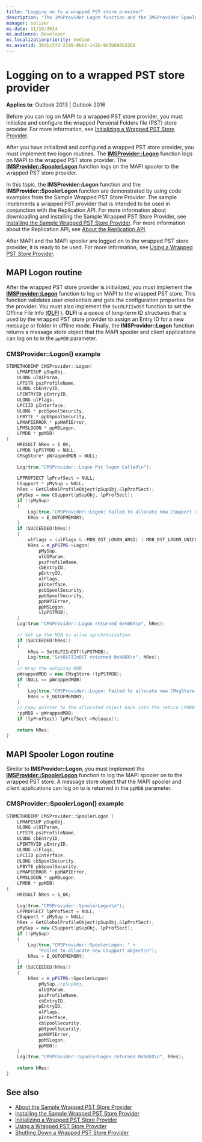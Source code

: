 ```yaml
---
title: "Logging on to a wrapped PST store provider"
description: "The IMSProvider Logon function and the IMSProvider SpoolerLogon function are demonstrated by using code examples from the Sample Wrapped PST Store Provider."
manager: soliver
ms.date: 11/16/2014
ms.audience: Developer
ms.localizationpriority: medium
ms.assetid: 364bc5fd-2199-0bb2-142b-9b3b686b2268
---
```


# Logging on to a wrapped PST store provider

**Applies to**: Outlook 2013 | Outlook 2016 
  
Before you can log on MAPI to a wrapped PST store provider, you must initialize and configure the wrapped Personal Folders file (PST) store provider. For more information, see [Initializing a Wrapped PST Store Provider](initializing-a-wrapped-pst-store-provider.md).
  
After you have initialized and configured a wrapped PST store provider, you must implement two logon routines. The **[IMSProvider::Logon](imsprovider-logon.md)** function logs on MAPI to the wrapped PST store provider. The **[IMSProvider::SpoolerLogon](imsprovider-spoolerlogon.md)** function logs on the MAPI spooler to the wrapped PST store provider. 
  
In this topic, the **IMSProvider::Logon** function and the **IMSProvider::SpoolerLogon** function are demonstrated by using code examples from the Sample Wrapped PST Store Provider. The sample implements a wrapped PST provider that is intended to be used in conjunction with the Replication API. For more information about downloading and installing the Sample Wrapped PST Store Provider, see [Installing the Sample Wrapped PST Store Provider](installing-the-sample-wrapped-pst-store-provider.md). For more information about the Replication API, see [About the Replication API](about-the-replication-api.md).
  
After MAPI and the MAPI spooler are logged on to the wrapped PST store provider, it is ready to be used. For more information, see [Using a Wrapped PST Store Provider](using-a-wrapped-pst-store-provider.md).
  
## MAPI Logon routine

After the wrapped PST store provider is initialized, you must implement the **[IMSProvider::Logon](imsprovider-logon.md)** function to log on MAPI to the wrapped PST store. This function validates user credentials and gets the configuration properties for the provider. You must also implement the `SetOLFIInOST` function to set the Offline File Info (**[OLFI](olfi.md)** ). **OLFI** is a queue of long-term ID structures that is used by the wrapped PST store provider to assign an Entry ID for a new message or folder in offline mode. Finally, the **IMSProvider::Logon** function returns a message store object that the MAPI spooler and client applications can log on to in the `ppMDB` parameter. 
  
### CMSProvider::Logon() example

```cpp
STDMETHODIMP CMSProvider::Logon( 
    LPMAPISUP pSupObj, 
    ULONG ulUIParam, 
    LPTSTR pszProfileName, 
    ULONG cbEntryID, 
    LPENTRYID pEntryID, 
    ULONG ulFlags, 
    LPCIID pInterface, 
    ULONG * pcbSpoolSecurity, 
    LPBYTE * ppbSpoolSecurity, 
    LPMAPIERROR * ppMAPIError, 
    LPMSLOGON * ppMSLogon, 
    LPMDB * ppMDB) 
{ 
    HRESULT hRes = S_OK; 
    LPMDB lpPSTMDB = NULL; 
    CMsgStore* pWrappedMDB = NULL; 
 
    Log(true,"CMSProvider::Logon Pst logon Called\n"); 
 
    LPPROFSECT lpProfSect = NULL; 
    CSupport * pMySup = NULL; 
    hRes = GetGlobalProfileObject(pSupObj,&lpProfSect); 
    pMySup = new CSupport(pSupObj, lpProfSect); 
    if (!pMySup) 
    { 
        Log(true,"CMSProvider::Logon: Failed to allocate new CSupport object\n"); 
        hRes = E_OUTOFMEMORY; 
    } 
    if (SUCCEEDED(hRes)) 
    { 
        ulFlags = (ulFlags & ~MDB_OST_LOGON_ANSI) | MDB_OST_LOGON_UNICODE; 
        hRes = m_pPSTMS->Logon( 
            pMySup, 
            ulUIParam,  
            pszProfileName,  
            cbEntryID, 
            pEntryID,  
            ulFlags,  
            pInterface,  
            pcbSpoolSecurity, 
            ppbSpoolSecurity,  
            ppMAPIError,  
            ppMSLogon,  
            &lpPSTMDB); 
    } 
    Log(true,"CMSProvider::Logon returned 0x%08X\n", hRes); 
 
    // Set up the MDB to allow synchronization 
    if (SUCCEEDED(hRes)) 
    { 
        hRes = SetOLFIInOST(lpPSTMDB); 
        Log(true,"SetOLFIInOST returned 0x%08X\n", hRes); 
    } 
    // Wrap the outgoing MDB 
    pWrappedMDB = new CMsgStore (lpPSTMDB); 
    if (NULL == pWrappedMDB) 
    { 
        Log(true,"CMSProvider::Logon: Failed to allocate new CMsgStore object\n"); 
        hRes = E_OUTOFMEMORY; 
    } 
    // Copy pointer to the allocated object back into the return LPMDB object pointer 
    *ppMDB = pWrappedMDB; 
    if (lpProfSect) lpProfSect->Release(); 
 
    return hRes; 
}
```

## MAPI Spooler Logon routine

Similar to **IMSProvider::Logon**, you must implement the **[IMSProvider::SpoolerLogon](imsprovider-spoolerlogon.md)** function to log the MAPI spooler on to the wrapped PST store. A message store object that the MAPI spooler and client applications can log on to is returned in the `ppMDB` parameter. 
  
### CMSProvider::SpoolerLogon() example

```cpp
STDMETHODIMP CMSProvider::SpoolerLogon ( 
    LPMAPISUP pSupObj, 
    ULONG ulUIParam, 
    LPTSTR pszProfileName, 
    ULONG cbEntryID, 
    LPENTRYID pEntryID, 
    ULONG ulFlags, 
    LPCIID pInterface, 
    ULONG cbSpoolSecurity, 
    LPBYTE pbSpoolSecurity, 
    LPMAPIERROR * ppMAPIError, 
    LPMSLOGON * ppMSLogon, 
    LPMDB * ppMDB) 
{ 
    HRESULT hRes = S_OK; 
     
    Log(true,"CMSProvider::SpoolerLogon\n"); 
    LPPROFSECT lpProfSect = NULL; 
    CSupport * pMySup = NULL; 
    hRes = GetGlobalProfileObject(pSupObj,&lpProfSect); 
    pMySup = new CSupport(pSupObj, lpProfSect); 
    if (!pMySup) 
    { 
        Log(true,"CMSProvider::SpoolerLogon: " + 
            "Failed to allocate new CSupport object\n"); 
        hRes = E_OUTOFMEMORY; 
    } 
    if (SUCCEEDED(hRes)) 
    { 
        hRes = m_pPSTMS->SpoolerLogon(  
            pMySup,//pSupObj, 
            ulUIParam, 
            pszProfileName, 
            cbEntryID, 
            pEntryID, 
            ulFlags, 
            pInterface, 
            cbSpoolSecurity, 
            pbSpoolSecurity, 
            ppMAPIError, 
            ppMSLogon, 
            ppMDB); 
    } 
    Log(true,"CMSProvider::SpoolerLogon returned 0x%08X\n", hRes); 
 
    return hRes; 
}
```

## See also

- [About the Sample Wrapped PST Store Provider](about-the-sample-wrapped-pst-store-provider.md) 
- [Installing the Sample Wrapped PST Store Provider](installing-the-sample-wrapped-pst-store-provider.md) 
- [Initializing a Wrapped PST Store Provider](initializing-a-wrapped-pst-store-provider.md)
- [Using a Wrapped PST Store Provider](using-a-wrapped-pst-store-provider.md)
- [Shutting Down a Wrapped PST Store Provider](shutting-down-a-wrapped-pst-store-provider.md)

